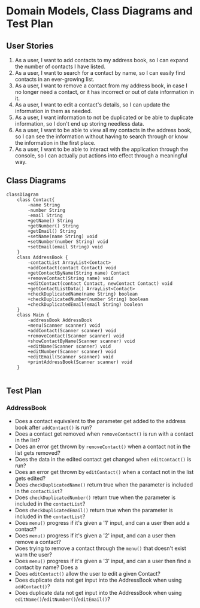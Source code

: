 # Domain Models, Class Diagrams and Test Plan

## User Stories

1. As a user, I want to add contacts to my address book, so I can expand the number of contacts I have listed.
2. As a user, I want to search for a contact by name, so I can easily find contacts in an ever-growing list.
3. As a user, I want to remove a contact from my address book, in case I no longer need a contact, or it has incorrect or out of date information in it.
4. As a user, I want to edit a contact's details, so I can update the information in them as needed.
5. As a user, I want information to not be duplicated or be able to duplicate information, so I don't end up storing needless data.
6. As a user, I want to be able to view all my contacts in the address book, so I can see the information without having to search through or know the information in the first place.
7. As a user, I want to be able to interact with the application through the console, so I can actually put actions into effect through a meaningful way.

## Class Diagrams

```mermaid
classDiagram
    class Contact{
        -name String
        -number String
        -email String
        +getName() String
        +getNumber() String
        +getEmail() String
        +setName(name String) void
        +setNumber(number String) void
        +setEmail(email String) void
    }
    class AddressBook {
        -contactList ArrayList<Contact>
        +addContact(contact Contact) void
        +getContactByName(String name) Contact
        +removeContact(String name) void
        +editContact(contact Contact, newContact Contact) void
        +getContactListData() ArrayList<Contact>
        +checkDuplicatedName(name String) boolean
        +checkDuplicatedNumber(number String) boolean
        +checkDuplicatedEmail(email String) boolean
    }
    class Main {
        -addressBook AddressBook
        +menu(Scanner scanner) void
        +addContact(Scanner scanner) void
        +removeContact(Scanner scanner) void
        +showContactByName(Scanner scanner) void
        +editName(Scanner scanner) void
        +editNumber(Scanner scanner) void
        +editEmail(Scanner scanner) void
        +printAddressBook(Scanner scanner) void
    }
    
```

## Test Plan

### AddressBook

- Does a contact equivalent to the parameter get added to the address book after `addContact()` is run?
- Does a contact get removed when `removeContact()` is run with a contact in the list?
- Does an error get thrown by `removeContact()` when a contact not in the list gets removed?
- Does the data in the edited contact get changed when `editContact()` is run?
- Does an error get thrown by `editContact()` when a contact not in the list gets edited?
- Does `checkDuplicatedName()` return true when the parameter is included in the `contactList`?
- Does `checkDuplicatedNumber()` return true when the parameter is included in the `contactList`?
- Does `checkDuplicatedEmail()` return true when the parameter is included in the `contactList`?
- Does `menu()` progress if it's given a '1' input, and can a user then add a contact?
- Does `menu()` progress if it's given a '2' input, and can a user then remove a contact?
- Does trying to remove a contact through the `menu()` that doesn't exist warn the user?
- Does `menu()` progress if it's given a '3' input, and can a user then find a contact by name? Does a 
- Does `editContact()` allow the user to edit a given Contact?
- Does duplicate data not get input into the AddressBook when using `addContact()`?
- Does duplicate data not get input into the AddressBook when using `editName()`/`editNumber()`/`editEmail()`?

